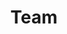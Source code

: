---
title: Team
permalink: /team/
layout: collection
collection: team
entries_layout: grid
classes: wide
header:
    image: /assets/images/banner/team_panorama.png
---